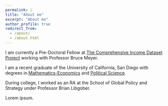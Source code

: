 ```yaml
---
permalink: /
title: "About me"
excerpt: "About me"
author_profile: true
redirect_from: 
  - /about/
  - /about.html
---
```


I am currently a Pre-Doctoral Fellow at [The Comprehensive Income Dataset Project](https://cid.harris.uchicago.edu/) working with Professor Bruce Meyer.

I am a recent graduate of the University of California, San Diego with degrees in [Mathematics-Economics](https://www.math.ucsd.edu/students/undergraduate/ma33-joint-major-in-math-econ/) and [Political Science](https://polisci.ucsd.edu/undergrad/major-and-minor-requirements/general.html).

During college, I worked as an RA at the School of Global Policy and Strategy under Professor Brian Libgober.

Lorem ipsum.
